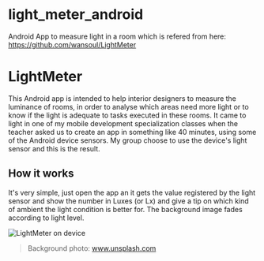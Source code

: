 # light_meter_android
Android App to measure light in a room which is refered from here: https://github.com/wansoul/LightMeter

# LightMeter

This Android app is intended to help interior designers to measure the luminance of rooms, in order to analyse which areas need more light or to know if the light is adequate to tasks executed in these rooms.
It came to light in one of my mobile development specialization classes when the teacher asked us to create an app in something like 40 minutes, using some of the Android device sensors.
My group choose to use the device's light sensor and this is the result.

## How it works

It's very simple, just open the app an it gets the value registered by the light sensor and show the number in Luxes (or Lx) and give a tip on which kind of ambient the light condition is better for. The background image fades according to light level.

![LightMeter on device](https://github.com/wansoul/LightMeter/blob/master/mockup.png?raw=true)

> Background photo: www.unsplash.com

